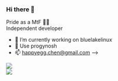 ### Hi there 👋
Pride as a MtF 🏳️‍⚧️ <br>
Independent developer<br>
- 🔭 I’m currently working on bluelakelinux
- 🌱 Use progynosh
- 📫 happyegg.chen@gmail.com
-->

![](https://github-readme-stats.vercel.app/api?username=happyeggchen&show_icons=true&theme=)<br>
![](https://github-readme-stats.vercel.app/api/top-langs/?username=happyeggchen&show_icons=true&theme=)
